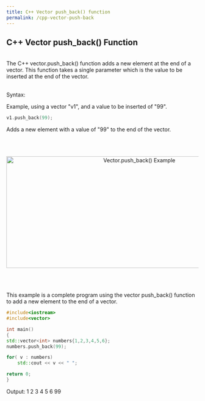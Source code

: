 ```yaml
---
title: C++ Vector push_back() function
permalink: /cpp-vector-push-back
---
```


## C++ Vector push_back() Function
<br/>
The C++ vector.push_back() function adds a new element at the end of a vector. This function takes a single parameter which is the value to be inserted at the end of the vector.
<br/><br/>

Syntax:

Example, using a vector "v1", and a value to be inserted of "99".
```cpp
v1.push_back(99);
```
Adds a new element with a value of "99" to the end of the vector.

<br/><br/>
<p align="center">
<img width="681" height="293" src="images\videos\Cpp11\vector_push_back.jpg" title="Vector.push_back() Example">
</p>
<br/><br/>




This example is a complete program using the vector push_back() function to add a new element to the end of a vector.
```cpp
#include<iostream>
#include<vector>

int main()
{
std::vector<int> numbers{1,2,3,4,5,6};
numbers.push_back(99);

for( v : numbers)
    std::cout << v << " ";

return 0;
}
```
Output: 1 2 3 4 5 6 99

<br/><br/>
